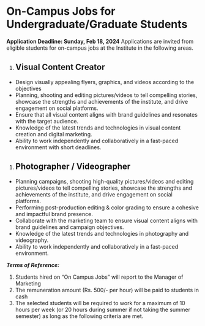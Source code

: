 # **On-Campus Jobs for Undergraduate/Graduate Students**
**Application Deadline: Sunday, Feb 18, 2024**
Applications are invited from eligible students for on-campus jobs at the Institute in the following areas.
  1. ## **Visual Content Creator**


  * Design visually appealing flyers, graphics, and videos according to the objectives
  * Planning, shooting and editing pictures/videos to tell compelling stories, showcase the strengths and achievements of the institute, and drive engagement on social platforms.
  * Ensure that all visual content aligns with brand guidelines and resonates with the target audience.
  * Knowledge of the latest trends and technologies in visual content creation and digital marketing.
  * Ability to work independently and collaboratively in a fast-paced environment with short deadlines.


  1. ## **Photographer / Videographer**


  * Planning campaigns, shooting high-quality pictures/videos and editing pictures/videos to tell compelling stories, showcase the strengths and achievements of the institute, and drive engagement on social platforms.
  * Performing post-production editing & color grading to ensure a cohesive and impactful brand presence.
  * Collaborate with the marketing team to ensure visual content aligns with brand guidelines and campaign objectives.
  * Knowledge of the latest trends and technologies in photography and videography.
  * Ability to work independently and collaboratively in a fast-paced environment.


**_Terms of Reference:_**
  1. Students hired on “On Campus Jobs” will report to the Manager of Marketing
  2. The remuneration amount (Rs. 500/- per hour) will be paid to students in cash
  3. The selected students will be required to work for a maximum of 10 hours per week (or 20 hours during summer if not taking the summer semester) as long as the following criteria are met.


